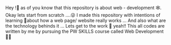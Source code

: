 Hey !👋 as of you know that this repository is about web - development 🕸.
Okay lets start from scratch ….😜
I made this repository with intentions of learning 📠about how a web page/ website really works …
And also what are the technology behinds it …
Lets get to the work 🎉 yeah!!
This all codes are written by me by pursuing the PW SKILLS course called Web Development ✌🏻
